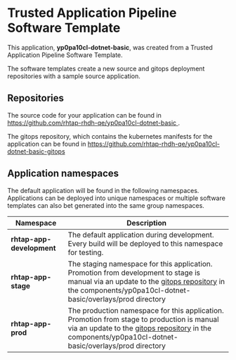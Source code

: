 # Trusted Application Pipeline Software Template

This application, **yp0pa10cl-dotnet-basic**, was created from a Trusted Application Pipeline Software Template.

The software templates create a new source and gitops deployment repositories with a sample source application. 

## Repositories

The source code for your application can be found in [https://github.com/rhtap-rhdh-qe/yp0pa10cl-dotnet-basic ](https://github.com/rhtap-rhdh-qe/yp0pa10cl-dotnet-basic ).
 
The gitops repository, which contains the kubernetes manifests for the application can be found in 
[https://github.com/rhtap-rhdh-qe/yp0pa10cl-dotnet-basic-gitops ](https://github.com/rhtap-rhdh-qe/yp0pa10cl-dotnet-basic-gitops ) 

## Application namespaces 

The default application will be found in the following namespaces. Applications can be deployed into unique namespaces or multiple software templates can also bet generated into the same group namespaces.  

|  Namespace   |  Description   |  
| -------- | -------- |   
| **rhtap-app-development** | The default application during development. Every build will be deployed to this namespace for testing. | 
| **rhtap-app-stage** | The staging namespace for this application. Promotion from development to stage is manual via an update to the [gitops repository](https://github.com/rhtap-rhdh-qe/yp0pa10cl-dotnet-basic-gitops ) in the components/yp0pa10cl-dotnet-basic/overlays/prod directory |  
| **rhtap-app-prod** | The production namespace for this application. Promotion from stage to production is manual via an update to the [gitops repository](https://github.com/rhtap-rhdh-qe/yp0pa10cl-dotnet-basic-gitops ) in the components/yp0pa10cl-dotnet-basic/overlays/prod directory | 